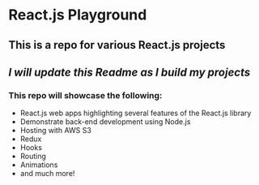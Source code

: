 # React.js Playground

## This is a repo for various React.js projects

## _I will update this Readme as I build my projects_

### This repo will showcase the following:

- React.js web apps highlighting several features of the React.js library
- Demonstrate back-end development using Node.js
- Hosting with AWS S3
- Redux
- Hooks
- Routing
- Animations
- and much more!
